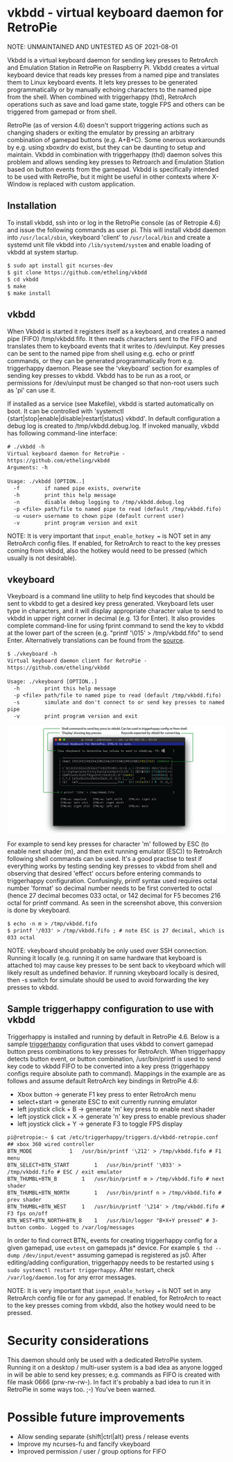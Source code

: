 # vkbdd - virtual keyboard daemon for RetroPie

NOTE: UNMAINTAINED AND UNTESTED AS OF 2021-08-01

Vkbdd is a virtual keyboard daemon for sending key presses to RetroArch and Emulation Station in RetroPie on Raspberry Pi. Vkbdd creates a virtual keyboard device that reads key presses from a named pipe and translates them to Linux keyboard events. It lets key presses to be generated programmatically or by manually echoing characters to the named pipe from the shell. When combined with triggerhappy (thd), RetroArch operations such as save and load game state, toggle FPS and others can be triggered from gamepad or from shell.

RetroPie (as of version 4.6) doesn't support triggering actions such as changing shaders or exiting the emulator by pressing an arbitrary combination of gamepad buttons (e.g. A+B+C). Some onerous workarounds by e.g. using xboxdrv do exist, but they can be daunting to setup and maintain. Vkbdd in combination with triggerhappy (thd) daemon solves this problem and allows sending key presses to Retroarch and Emulation Station based on button events from the gamepad. Vkbdd is specifically intended to be used with RetroPie, but it might be useful in other contexts where X-Window is replaced with custom application.

<!-- https://retropie.org.uk/forum/topic/9277/creating-save-states-with-a-single-button-press -->
<!-- https://github.com/nbedos/termtosvg -->

## Installation

To install vkbdd, ssh into or log in the RetroPie console (as of Retropie 4.6) and issue the following commands as user pi. This will install vkbdd daemon into `/usr/local/sbin`, vkeyboard 'client' to `/usr/local/bin` and create a systemd unit file vkbdd into `/lib/systemd/system` and enable loading of vkbdd at system startup.

```
$ sudo apt install git ncurses-dev
$ git clone https://github.com/etheling/vkbdd
$ cd vkbdd 
$ make
$ make install
```

## vkbdd

When Vkbdd is started it registers itself as a keyboard, and creates a named pipe (FIFO) /tmp/vkbdd.fifo. It then reads characters sent to the FIFO and translates them to keyboard events that it writes to /dev/uinput. Key presses can be sent to the named pipe from shell using e.g. echo or printf commands, or they can be generated programmatically from e.g. triggerhappy daemon. Please see the 'vkeyboard' section for examples of sending key presses to vkbdd. Vkbdd has to be run as a root, or permissions for /dev/uinput must be changed so that non-root users such as 'pi' can use it.

If installed as a service (see Makefile), vkbdd is started automatically on boot. It can be controlled with 'systemctl {start|stop|enable|disable|restart|status} vkbdd'. In default configuration a debug log is created to /tmp/vkbdd.debug.log. If invoked manually, vkbdd has following command-line interface:

```
# ./vkbdd -h
Virtual keyboard daemon for RetroPie - https://github.com/etheling/vkbdd
Arguments: -h 

Usage: ./vkbdd [OPTION..]
  -f        if named pipe exists, overwrite
  -h        print this help message
  -n        disable debug logging to /tmp/vkbdd.debug.log
  -p <file> path/file to named pipe to read (default /tmp/vkbdd.fifo)
  -u <user> username to chown pipe (default current user)
  -v        print program version and exit
```

NOTE: It is very important that `input_enable_hotkey =` is NOT set in any RetroArch config files. If enabled, for RetroArch to react to the key presses coming from vkbdd, also the hotkey would need to be pressed (which usually is not desirable). 

## vkeyboard

Vkeyboard is a command line utility to help find keycodes that should be sent to vkbdd to get a desired key press generated. Vkeyboard lets user type in characters, and it will display appropriate character value to send to vkbdd in upper right corner in decimal (e.g. 13 for Enter). It also provides complete command-line for using fprint command to send the key to vkbdd at the lower part of the screen (e.g. "printf '\015' > /tmp/vkbdd.fifo" to send Enter. Alternatively translations can be found from the [source](https://github.com/midael/retropie-vkbd/blob/master/src/vkbdd.c#L75-L212).

```
$ ./vkeyboard -h
Virtual keyboard daemon client for RetroPie - https://github.com/etheling/vkbdd

Usage: ./vkeyboard [OPTION..]
  -h        print this help message
  -p <file> path/file to named pipe to read (default /tmp/vkbdd.fifo)
  -s        simulate and don't connect to or send key presses to named pipe
  -v        print program version and exit
```

![vkeyboard screenshot](images/vkeyboard00.png)

For example to send key presses for character 'm' followed by ESC (to enable next shader (m), and then exit running emulator (ESC)) to RetroArch following shell commands can be used. It's a good practise to test if everything works by testing sending key presses to vkbdd from shell and observing that desired 'effect' occurs before entering commands to triggerhappy configuration. Confusingly, printf syntax used requires octal number 'format' so decimal number needs to be first converted to octal (hence 27 decimal becomes 033 octal, or 142 decimal for F5 becomes 216 octal for printf command. As seen in the screenshot above, this conversion is done by vkeyboard.

```
$ echo -n m > /tmp/vkbdd.fifo
$ printf '/033' > /tmp/vkbdd.fifo ; # note ESC is 27 decimal, which is 033 octal
```

NOTE: vkeyboard should probably be only used over SSH connection. Running it locally (e.g. running it on same hardware that keyboard is attached to) may cause key presses to be sent back to vkeyboard which will likely result as undefined behavior. If running vkeyboard locally is desired, then -s switch for simulate should be used to avoid forwarding the key presses to vkbdd.

## Sample triggerhappy configuration to use with vkbdd

Triggerhappy is installed and running by default in RetroPie 4.6. Below is a sample [triggerhappy](https://github.com/wertarbyte/triggerhappy/) configuration that uses vkbdd to convert gamepad button press combinations to key presses for RetroArch. When triggerhappy detects button event, or button combination, /usr/bin/printf is used to send key code to vkbdd FIFO to be converted into a key press (triggerhappy configs require absolute path to command). Mappings in the example are as follows and assume default RetroArch key bindings in RetroPie 4.6:

- Xbox button -> generate F1 key press to enter RetroArch menu
- select+start -> generate ESC to exit currently running emulator
- left joystick click + B -> generate 'm' key press to enable next shader
- left joystick click + X -> generate 'n' key press to enable previous shader
- left joystick click + Y -> generate F3 to toggle FPS display

```
pi@retropie:~ $ cat /etc/triggerhappy/triggers.d/vkbdd-retropie.conf
## xbox 360 wired controller
BTN_MODE			1	/usr/bin/printf '\212' > /tmp/vkbdd.fifo # F1 menu
BTN_SELECT+BTN_START		1	/usr/bin/printf '\033' > /tmp/vkbdd.fifo # ESC / exit emulator
BTN_THUMBL+BTN_B		1	/usr/bin/printf m > /tmp/vkbdd.fifo # next shader
BTN_THUMBL+BTN_NORTH		1	/usr/bin/printf n > /tmp/vkbdd.fifo # prev shader
BTN_THUMBL+BTN_WEST		1	/usr/bin/printf '\214' > /tmp/vkbdd.fifo # F3 fps on/off
BTN_WEST+BTN_NORTH+BTN_B	1	/usr/bin/logger "B+X+Y pressed" # 3-button combo. Logged to /var/log/messages
```
In order to find correct BTN_ events for creating triggerhappy config for a given gamepad, use `evtest` on gamepads js* device. For example `$ thd --dump /dev/input/event*` assuming gamepad is registered as js0. After editing/adding configuration, triggerhappy needs to be restarted using `$ sudo systemctl restart triggerhappy`. After restart, check `/var/log/daemon.log` for any error messages.

NOTE: It is very important that `input_enable_hotkey =` is NOT set in any RetroArch config file or for any gamepad. If enabled, for RetroArch to react to the key presses coming from vkbdd, also the hotkey would need to be pressed.

# Security considerations

This daemon should only be used with a dedicated RetroPie system. Running it on a desktop / multi-user system is a bad idea as anyone logged in will be able to send key presses; e.g. commands as FIFO is created with file mask 0666 (prw-rw-rw-). In fact it's probably a bad idea to run it in RetroPie in some ways too. ;-) You've been warned. 

# Possible future improvements

- Allow sending separate {shift|ctrl|alt} press / release events
- Improve my ncurses-fu and fancify vkeyboard
- Improved permission / user / group options for FIFO
